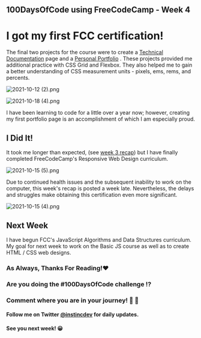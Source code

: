 ## 100DaysOfCode using FreeCodeCamp - Week 4


# I got my first FCC certification!

The final two projects for the course were to create a  [Technical Documentation](https://codepen.io/instincdev/pen/WNEboWG)  page and a  [Personal Portfolio](https://codepen.io/instincdev/pen/WNErGKd) .  These projects provided me additional practice with CSS Grid and Flexbox.  They also helped me to gain a better understanding of CSS measurement units - pixels, ems, rems, and percents.


![2021-10-12 (2).png](https://cdn.hashnode.com/res/hashnode/image/upload/v1634571826486/2k1souXr_R6.png)



![2021-10-18 (4).png](https://cdn.hashnode.com/res/hashnode/image/upload/v1634572234254/6xDwKz_iV.png)

I have been learning to code for a little over a year now; however, creating my first portfolio page is an accomplishment of which I am especially proud.

## I Did It!

It took me longer than expected, (see [week 3 recap](https://instincdev.hashnode.dev/100daysofcode-using-freecodecamp-week-3)) but I have finally completed FreeCodeCamp's Responsive Web Design curriculum.


![2021-10-15 (5).png](https://cdn.hashnode.com/res/hashnode/image/upload/v1634570593099/f-hMYEAfX.png)

Due to continued health issues and the subsequent inability to work on the computer, this week's recap is posted a week late.  Nevertheless, the delays and struggles make obtaining this certification even more significant.


![2021-10-15 (4).png](https://cdn.hashnode.com/res/hashnode/image/upload/v1634570605403/o-uv1LaDx.png)


## Next Week

I have begun FCC's JavaScript Algorithms and Data Structures curriculum.  My goal for next week to work on the Basic JS course as well as to create HTML / CSS web designs.

### As Always, Thanks For Reading!❤️
### Are you doing the #100DaysOfCode challenge ⁉️
### Comment where you are in your journey! 🚀 💯
#### Follow me on Twitter [@instincdev](https://twitter.com/instincdev) for daily updates.
#### See you next week! 😀